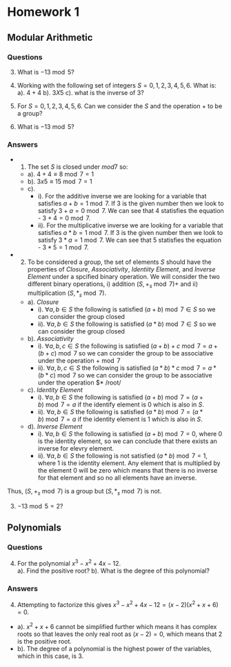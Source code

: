 # Homework 1

## Modular Arithmetic

### Questions
3. What is $-13 \bmod{5}$?

1. Working with the following set of integers $S={0,1,2,3,4,5,6}$. What is:
   a). $4 + 4$
   b). $3 X 5$
   c). what is the inverse of $3$?
2. For $S={0,1,2,3,4,5,6}$. Can we consider the $S$ and the operation $+$ to be a group?
3. What is $-13 \bmod{5}$?

### Answers

- 1.  The set $S$ is closed under $mod 7$ so:
  - a). $4+4\equiv 8 \bmod{7}=1$
  - b). $3x5\equiv 15 \bmod{7}=1$
  - c).
    - i). For the additive inverse we are looking for a variable that satisfies $a+b=1 \bmod{7}$. If $3$ is the given number then we look to satisfy $3+a=0 \bmod{7}$. We can see that $4$ statisfies the equation - $3+4=0 \bmod{7}$.
    - ii). For the multiplicative inverse we are looking for a variable that satisfies $a*b=1 \bmod{7}$. If $3$ is the given number then we look to satisfy $3*a=1 \bmod{7}$. We can see that $5$ statisfies the equation - $3*5=1 \bmod{7}$.
- 2. To be considered a group, the set of elements $S$ should have the properties of _Closure_, _Associativity_, _Identiity Element_, and _Inverse Element_ under a spcified binary operation. We will consider the two different binary operations, i) addition $(S,+_s \bmod{7})+$ and ii) multiplication $(S,*_s \bmod{7})$.
  - a). _Closure_
    - i). $\forall{a,b} \in{S}$ the following is satisfied $(a+b)\bmod{7} \in S$ so we can consider the group closed
    - ii). $\forall{a,b} \in{S}$ the following is satisfied $(a*b)\bmod{7} \in S$ so we can consider the group closed
  - b). _Associativity_
    - i). $\forall{a,b,c} \in{S}$ the following is satisfied $(a+b)+c\bmod{7}=a+(b+c)\bmod{7}$ so we can consider the group to be associative under the operation $+ \bmod{7}$
    - ii). $\forall{a,b,c} \in{S}$ the following is satisfied $(a*b)*c\bmod{7}=a*(b*c)\bmod{7}$ so we can consider the group to be associative under the operation $\* /root/
  - c). _Identity Element_
    - i). $\forall{a,b} \in{S}$ the following is satisfied $(a+b)\bmod{7}=(a+b)\bmod{7}=a$ if the identify element is $0$ which is also in $S$.
    - ii). $\forall{a,b} \in{S}$ the following is satisfied $(a*b)\bmod{7}=(a*b)\bmod{7}=a$ if the identity element is $1$ which is also in $S$.
  - d). _Inverse Element_
    - i). $\forall{a,b} \in{S}$ the following is satisfied $(a+b)\bmod{7}=0$, where $0$ is the identity element, so we can conclude that there exists an inverse for elevry element.
    - ii). $\forall{a,b} \in{S}$ the following is not satisfied $(a*b)\bmod{7}=1$, where $1$ is the identity element. Any element that is multiplied by the element $0$ will be zero which means that there is no inverse for that element and so no all elements have an inverse.

Thus, $(S,+_s\bmod{7})$ is a group but $(S, *_s\bmod{7})$ is not.

3. $-13\bmod{5}=2$?

## Polynomials

### Questions

4. For the polynomial $x^3-x^2+4x-12$.  
   a). Find the positive root?
   b). What is the degree of this polynomial?

### Answers

4. Attempting to factorize this gives $x^3-x^2+4x-12=(x-2)(x^2+x+6)=0$.

- a). $x^2+x+6$ cannot be simplified further which means it has complex roots so that leaves the only real root as $(x-2)=0$, which means that 2 is the positive root.
- b). The degree of a polynomial is the highest power of the variables, which in this case, is 3.
